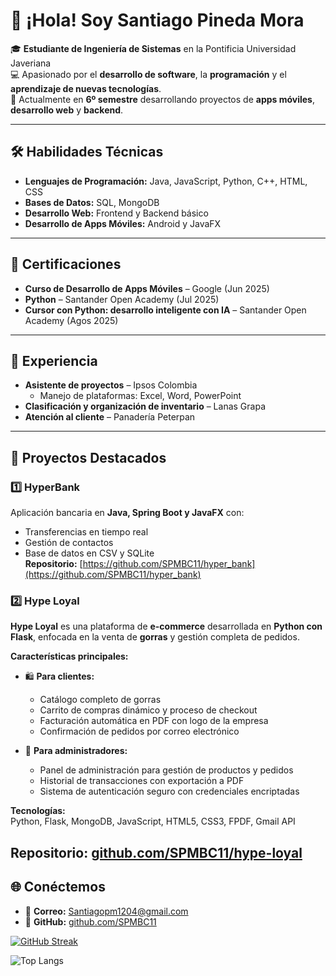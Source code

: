 
# 👋 ¡Hola! Soy Santiago Pineda Mora

🎓 **Estudiante de Ingeniería de Sistemas** en la Pontificia Universidad Javeriana  
💻 Apasionado por el **desarrollo de software**, la **programación** y el **aprendizaje de nuevas tecnologías**.  
🌱 Actualmente en **6º semestre** desarrollando proyectos de **apps móviles**, **desarrollo web** y **backend**.

---

## 🛠️ Habilidades Técnicas

- **Lenguajes de Programación:** Java, JavaScript, Python, C++, HTML, CSS  
- **Bases de Datos:** SQL, MongoDB 
- **Desarrollo Web:** Frontend y Backend básico  
- **Desarrollo de Apps Móviles:** Android y JavaFX  

---

## 📜 Certificaciones

- **Curso de Desarrollo de Apps Móviles** – Google (Jun 2025)  
- **Python** – Santander Open Academy (Jul 2025)  
- **Cursor con Python: desarrollo inteligente con IA** – Santander Open Academy (Agos 2025)

---

## 💼 Experiencia

- **Asistente de proyectos** – Ipsos Colombia  
  - Manejo de plataformas: Excel, Word, PowerPoint  
- **Clasificación y organización de inventario** – Lanas Grapa  
- **Atención al cliente** – Panadería Peterpan  

---

## 🚀 Proyectos Destacados

### 1️⃣ HyperBank
  Aplicación bancaria en **Java, Spring Boot y JavaFX** con:
  - Transferencias en tiempo real  
  - Gestión de contactos  
  - Base de datos en CSV y SQLite  
  **Repositorio:** [https://github.com/SPMBC11/hyper_bank](https://github.com/SPMBC11/hyper_bank)

### 2️⃣ Hype Loyal
**Hype Loyal** es una plataforma de **e-commerce** desarrollada en **Python con Flask**, enfocada en la venta de **gorras** y gestión completa de pedidos.  

**Características principales:**  
- 🛍️ **Para clientes:**  
  - Catálogo completo de gorras  
  - Carrito de compras dinámico y proceso de checkout  
  - Facturación automática en PDF con logo de la empresa  
  - Confirmación de pedidos por correo electrónico  

- 🔧 **Para administradores:**  
  - Panel de administración para gestión de productos y pedidos  
  - Historial de transacciones con exportación a PDF  
  - Sistema de autenticación seguro con credenciales encriptadas  

**Tecnologías:**  
Python, Flask, MongoDB, JavaScript, HTML5, CSS3, FPDF, Gmail API

**Repositorio:** [github.com/SPMBC11/hype-loyal](https://github.com/SPMBC11/hype-loyal)
---

## 🌐 Conéctemos

- 📧 **Correo:** Santiagopm1204@gmail.com  
- 🐙 **GitHub:** [github.com/SPMBC11](https://github.com/SPMBC11)



[![GitHub Streak](https://github-readme-streak-stats.herokuapp.com?user=SPMBC11&theme=dark&hide_border=true)](https://git.io/streak-stats)

![Top Langs](https://github-readme-stats.vercel.app/api/top-langs/?username=SPMBC11&layout=compact&theme=dark)
